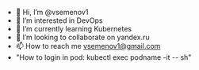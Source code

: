 - 👋 Hi, I’m @vsemenov1
- 👀 I’m interested in DevOps
- 🌱 I’m currently learning Kubernetes
- 💞️ I’m looking to collaborate on yandex.ru
- 📫 How to reach me vsemenov1@gmail.com
- "How to login in pod: kubectl exec podname -it -- sh"
<!---
vsemenov1/vsemenov1 is a ✨ special ✨ repository because its `README.md` (this file) appears on your GitHub profile.
You can click the Preview link to take a look at your changes.
--->
